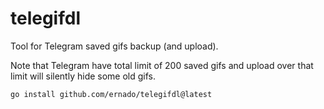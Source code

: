 # telegifdl

Tool for Telegram saved gifs backup (and upload).

Note that Telegram have total limit of 200 saved gifs and
upload over that limit will silently hide some old gifs.

```
go install github.com/ernado/telegifdl@latest
```
